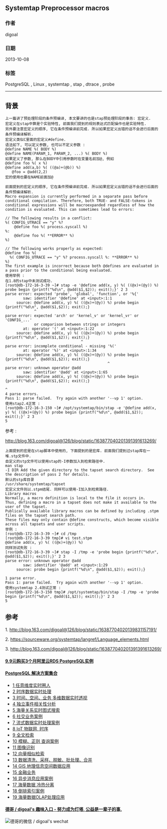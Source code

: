## Systemtap Preprocessor macros    
                           
### 作者                       
digoal                         
                     
### 日期                                        
2013-10-08                     
                      
### 标签                     
PostgreSQL , Linux , systemtap , stap , dtrace , probe                      
                                                       
----                               
                                                                   
## 背景         
  
```  
上一篇讲了预处理阶段的条件预编译, 本文要讲的也是stap预处理阶段的事务: 宏定义.  
宏定义在stap中算是个实验特性, 前面我们提到的规则表达式匹配操作也是实验特性.  
另外要注意宏定义的顺序, 它在条件预编译前完成. 所以如果宏定义出错的话不会进行后面的条件预编译解析.  
宏定义类似C里面的宏定义#define.  
语法如下, 可以定义参数, 也可以不定义参数 :   
@define NAME %( BODY %)  
@define NAME(PARAM_1, PARAM_2, ...) %( BODY %)  
如果定义了参数, 那么在BODY中引用参数时在变量名前加@, 例如  
@define foo %( x %)  
@define add(a,b) %( ((@a)+(@b)) %)  
   @foo = @add(2,2)  
宏的使用也要在NAME前面加@  
  
前面提到的宏定义的顺序, 它在条件预编译前完成. 所以如果宏定义出错的话不会进行后面的条件预编译解析.  
Macro expansion is currently performed in a separate pass before conditional compilation. Therefore, both TRUE- and FALSE-tokens in conditional expressions will be macroexpanded regardless of how the condition is evaluated. This can sometimes lead to errors:  
  
// The following results in a conflict:  
%( CONFIG_UTRACE == "y" %?  
    @define foo %( process.syscall %)  
%:  
    @define foo %( **ERROR** %)  
%)  
  
// The following works properly as expected:  
@define foo %(  
  %( CONFIG_UTRACE == "y" %? process.syscall %: **ERROR** %)  
%)  
The first example is incorrect because both @defines are evaluated in a pass prior to the conditional being evaluated.  
使用举例 :   
在1.8的stap中未测试成功.  
[root@db-172-16-3-39 ~]# stap -e '@define add(x, y) %( ((@x)+(@y)) %) probe begin {printf("%d\n", @add($1,$2)); exit();}' 2 3  
parse error: expected 'probe', 'global', 'function', or '%{'  
        saw: identifier '@define' at <input>:1:1  
     source: @define add(x, y) %( ((@x)+(@y)) %) probe begin {printf("%d\n", @add($1,$2)); exit();}  
             ^  
parse error: expected 'arch' or 'kernel_v' or 'kernel_vr' or 'CONFIG_...'  
             or comparison between strings or integers  
        at: operator '(' at <input>:1:22  
     source: @define add(x, y) %( ((@x)+(@y)) %) probe begin {printf("%d\n", @add($1,$2)); exit();}  
                                  ^  
parse error: incomplete conditional - missing '%('  
        at: operator '%)' at <input>:1:34  
     source: @define add(x, y) %( ((@x)+(@y)) %) probe begin {printf("%d\n", @add($1,$2)); exit();}  
                                              ^  
parse error: unknown operator @add  
        saw: identifier '@add' at <input>:1:65  
     source: @define add(x, y) %( ((@x)+(@y)) %) probe begin {printf("%d\n", @add($1,$2)); exit();}  
                                                                             ^  
4 parse errors.  
Pass 1: parse failed.  Try again with another '--vp 1' option.  
使用stap2.4正常 :   
[root@db-172-16-3-150 ~]# /opt/systemtap/bin/stap -e '@define add(x, y) %( ((@x)+(@y)) %) probe begin {printf("%d\n", @add($1,$2)); exit();}' 2 3  
5  
```  
  
参考 :   
  
http://blog.163.com/digoal@126/blog/static/163877040201391391613269/  
  
```  
上面提到的宏是在stap脚本中使用的, 下面提到的是宏库. 前面我们提到过stap库在一堆.stp文件中.   
自定义的stp文件可以使用stap的-I参数加入到检索路径中.  
man stap  
-I DIR Add the given directory to the tapset search directory.  See the description of pass 2 for details.  
默认的stp库目录  
/usr/share/systemtap/tapset  
宏定义文件则以.stpm结尾. 同样可以使用-I加入到检索路径.  
Library macros  
Normally, a macro definition is local to the file it occurs in.   
Thus, defining a macro in a tapset does not make it available to the user of the tapset.  
Publically available library macros can be defined by including .stpm files on the tapset search path.   
These files may only contain @define constructs, which become visible across all tapsets and user scripts.  
举例 :   
[root@db-172-16-3-39 ~]# cd /tmp  
[root@db-172-16-3-39 tmp]# vi test.stpm  
@define add(x, y) %( ((@x)+(@y)) %)  
同样测试失败 :   
[root@db-172-16-3-39 ~]# stap -I /tmp -e 'probe begin {printf("%d\n", @add($1,$2)); exit();}' 2 3  
parse error: unknown operator @add  
        saw: identifier '@add' at <input>:1:29  
     source: probe begin {printf("%d\n", @add($1,$2)); exit();}  
                                         ^  
1 parse error.  
Pass 1: parse failed.  Try again with another '--vp 1' option.  
使用systemtap 2.4测试正常 :   
[root@db-172-16-3-150 tmp]# /opt/systemtap/bin/stap -I /tmp -e 'probe begin {printf("%d\n", @add($1,$2)); exit();}' 2 3  
5  
```  
  
## 参考  
1\. http://blog.163.com/digoal@126/blog/static/16387704020139831157191/  
  
2\. https://sourceware.org/systemtap/langref/Language_elements.html  
  
3\. http://blog.163.com/digoal@126/blog/static/163877040201391391613269/  
  
  
  
  
  
  
  
  
  
  
  
  
  
  
  
  
  
  
  
  
  
  
  
  
  
  
  
  
  
  
  
  
  
  
  
  
  
  
  
  
  
  
  
  
  
  
  
  
  
  
  
  
  
  
  
  
#### [9.9元购买3个月阿里云RDS PostgreSQL实例](https://www.aliyun.com/database/postgresqlactivity "57258f76c37864c6e6d23383d05714ea")
  
  
#### [PostgreSQL 解决方案集合](https://yq.aliyun.com/topic/118 "40cff096e9ed7122c512b35d8561d9c8")
- [1 任意维度实时圈人](https://yq.aliyun.com/topic/118 "40cff096e9ed7122c512b35d8561d9c8")
- [2 时序数据实时处理](https://yq.aliyun.com/topic/118 "40cff096e9ed7122c512b35d8561d9c8")
- [3 时间、空间、业务 多维数据实时透视](https://yq.aliyun.com/topic/118 "40cff096e9ed7122c512b35d8561d9c8")
- [4 独立事件相关性分析](https://yq.aliyun.com/topic/118 "40cff096e9ed7122c512b35d8561d9c8")
- [5 海量关系实时图式搜索](https://yq.aliyun.com/topic/118 "40cff096e9ed7122c512b35d8561d9c8")
- [6 社交业务案例](https://yq.aliyun.com/topic/118 "40cff096e9ed7122c512b35d8561d9c8")
- [7 流式数据实时处理案例](https://yq.aliyun.com/topic/118 "40cff096e9ed7122c512b35d8561d9c8")
- [8 IoT 物联网, 时序](https://yq.aliyun.com/topic/118 "40cff096e9ed7122c512b35d8561d9c8")
- [9 全文检索](https://yq.aliyun.com/topic/118 "40cff096e9ed7122c512b35d8561d9c8")
- [10 模糊、正则 查询案例](https://yq.aliyun.com/topic/118 "40cff096e9ed7122c512b35d8561d9c8")
- [11 图像识别](https://yq.aliyun.com/topic/118 "40cff096e9ed7122c512b35d8561d9c8")
- [12 向量相似检索](https://yq.aliyun.com/topic/118 "40cff096e9ed7122c512b35d8561d9c8")
- [13 数据清洗、采样、脱敏、批处理、合并](https://yq.aliyun.com/topic/118 "40cff096e9ed7122c512b35d8561d9c8")
- [14 GIS 地理信息空间数据应用](https://yq.aliyun.com/topic/118 "40cff096e9ed7122c512b35d8561d9c8")
- [15 金融业务](https://yq.aliyun.com/topic/118 "40cff096e9ed7122c512b35d8561d9c8")
- [16 异步消息应用案例](https://yq.aliyun.com/topic/118 "40cff096e9ed7122c512b35d8561d9c8")
- [17 海量数据 冷热分离](https://yq.aliyun.com/topic/118 "40cff096e9ed7122c512b35d8561d9c8")
- [18 倒排索引案例](https://yq.aliyun.com/topic/118 "40cff096e9ed7122c512b35d8561d9c8")
- [19 海量数据OLAP处理应用](https://yq.aliyun.com/topic/118 "40cff096e9ed7122c512b35d8561d9c8")
  
  
#### [德哥 / digoal's 趣味入口 - 努力成为灯塔, 公益是一辈子的事.](https://github.com/digoal/blog/blob/master/README.md "22709685feb7cab07d30f30387f0a9ae")
  
  
![德哥的微信 / digoal's wechat](../pic/digoal_weixin.jpg "f7ad92eeba24523fd47a6e1a0e691b59")
  
